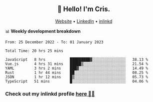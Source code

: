 
<h2 align="center">👋 Hello! I'm Cris.</h2>
<p align="center">
  <a href="https://www.criscunas.dev">Website</a> •
  <a href="https://www.linkedin.com/in/cristophercunas/">LinkedIn</a> •
  <a href="https://www.inlinkd.app">inlinkd</a>
  
</p>


📊 **Weekly development breakdown**
<!--START_SECTION:waka-->

```text
From: 25 December 2022 - To: 01 January 2023

Total Time: 20 hrs 25 mins

JavaScript   8 hrs           █████████▓░░░░░░░░░░░░░░░   38.13 %
Vue.js       4 hrs 31 mins   █████▒░░░░░░░░░░░░░░░░░░░   21.54 %
YAML         3 hrs 2 mins    ███▓░░░░░░░░░░░░░░░░░░░░░   14.49 %
Rust         1 hr 44 mins    ██░░░░░░░░░░░░░░░░░░░░░░░   08.25 %
JSON         1 hr 12 mins    █▒░░░░░░░░░░░░░░░░░░░░░░░   05.73 %
TypeScript   51 mins         █░░░░░░░░░░░░░░░░░░░░░░░░   04.06 %
```

<!--END_SECTION:waka-->

<div> 
  <h3>Check out my inlinkd profile
  <a href="https://www.inlinkd.app/link/cristophercunas">here 👨‍💻</a>
  </h3>
</div>
